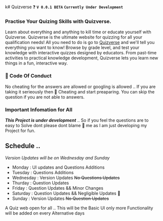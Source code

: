 k# Quizverse ❓
**`V 0.0.1 BETA`** **`Currently Under Development`**
### Practise Your Quizing Skills with Quizverse.
Learn about everything and anything to kill time or educate yourself with Quizverse. Quizverse is the ultimate website for quizzing for all your qualification needs!  All you need to do is go to [Quizverse](https://www.collinsdictionary.com/dictionary/english/quizzing) and we'll tell you everything you want to know! Browse by grade level, and test your knowledge with interactive quizzes designed by educators. From past-time activities to practical knowledge development, Quizverse lets you learn new things in a fun, interactive way. 


### 📖 Code Of Conduct
No cheating for the answers are allowed or googling is allowed .. If you are taking it serieously then 🛑 Cheating and start preaparing. 
You can skip the question if you are not able to answers. 


### Important Infomation for All
***This Project is under development*** .. 
So if you feel the questions are to easy to Solve dont please dont blame 🙏 me as I am just developing my Project for fun. 

## Schedule .. 
_Version Updates will be on Wednesday and Sunday_

* Monday : UI updates and Questions Additions 
* Tuesday : Questions Additions 
* Wednesday : Version Updates ~~No Questions Updates~~ 
* Thurday : Question Updates 
* Friday : Question Updates && Minor Changes
* Saturday : Question Updates && Negligible Updates 🥲
* Sunday : Version Updates ~~No Question Updates~~

A Quiz web open for all .. This will be the Basic UI only more Functionality will be added on every Alternative days

